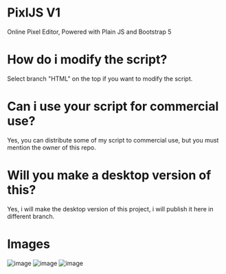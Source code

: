 # PixlJS V1
Online Pixel Editor, Powered with Plain JS and Bootstrap 5
# How do i modify the script?
Select branch "HTML" on the top if you want to modify the script.
# Can i use your script for commercial use?
Yes, you can distribute some of my script to commercial use, but you must mention the owner of this repo.
# Will you make a desktop version of this?
Yes, i will make the desktop version of this project, i will publish it here in different branch.
# Images
![image](https://user-images.githubusercontent.com/84184180/162099547-cd1756c9-f85b-4f2f-8d14-2cb6c762b575.png)
![image](https://user-images.githubusercontent.com/84184180/162099659-95f2caa9-2f3b-4ec1-81e7-1a4c9789d5e0.png)
![image](https://user-images.githubusercontent.com/84184180/162099692-0a2d0b8c-fc11-478e-9c06-32628127a7d0.png)


